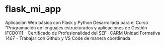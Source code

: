 # flask_mi_app
Aplicación Web básica con Flask y Python
Desarrollada para el Curso "Programación en lenguajes estructurados y aplicaciones de Gestión
IFCD0111 - Certificado de Profesionalidad del SEF -CARM
Unidad Formativa 1467 - Trabajar con Github y VS Code de manera coordinada.